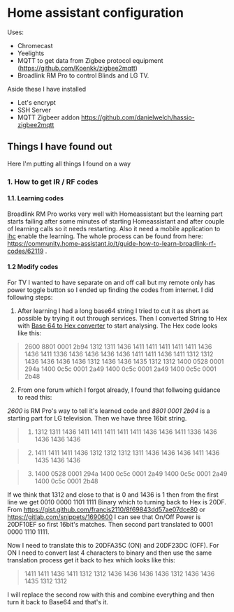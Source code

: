 # Home assistant configuration

Uses:

- Chromecast
- Yeelights
- MQTT to get data from Zigbee protocol equipment (https://github.com/Koenkk/zigbee2mqtt)
- Broadlink RM Pro to control Blinds and LG TV.

Aside these I have installed

- Let's encrypt
- SSH Server
- MQTT Zigbeer addon https://github.com/danielwelch/hassio-zigbee2mqtt



## Things I have found out

Here I'm putting all things I found on a way

### 1. How to get IR / RF codes 

#### 1.1. Learning codes
Broadlink RM Pro works very well with Homeassistant but the learning part starts failing after some minutes of starting Homeassistant and after couple of learning calls so it needs restarting. Also it need a mobile application to [ihc](https://play.google.com/store/apps/details?id=cn.com.broadlink.econtrol.plus&hl=en) enable the learning. The whole process can be found from here: https://community.home-assistant.io/t/guide-how-to-learn-broadlink-rf-codes/62119 .

#### 1.2 Modify codes

For TV I wanted to have separate on and off call but my remote only has power toggle button so I ended up finding the codes from internet. I did following steps:

1. After learning I had a long base64 string I tried to cut it as short as possible by trying it out through services. Then I
converted String to Hex with [Base 64 to Hex converter](https://cryptii.com/pipes/base64-to-hex) to start analysing. The Hex code looks like this:

> 2600 8801 0001 2b94 1312 1311 1436 1411 1411 1411 1411 1411 1436 1436 1411 1336 1436 1436 1436 1436 1411 1411 1436 1411 1312 
> 1312 1436 1436 1436 1436 1312 1436 1436 1435 1312 1312 1400 0528 0001 294a 1400 0c5c 0001 2a49 1400 0c5c 0001 2a49 1400 0c5c 
> 0001 2b48

2. From one forum which I forgot already, I found that follwoing guidance to read this:

*2600* is RM Pro's way to tell it's learned code and *8801 0001 2b94* is a starting part for LG television. Then we have three 16bit string. 

> 1. 1312 1311 1436 1411 1411 1411 1411 1411 1436 1436 1411 1336 1436 1436 1436 1436

> 2. 1411 1411 1411 1436 1312 1312 1312 1311 1436 1436 1436 1411 1436 1435 1436 1436

> 3. 1400 0528 0001 294a 1400 0c5c 0001 2a49 1400 0c5c 0001 2a49 1400 0c5c 0001 2b48

If we think that 1312 and close to that is 0 and 1436 is 1 then from the first line we get 0010 0000 1101 1111 Binary which to turning back to Hex is 20DF. From https://gist.github.com/francis2110/8f69843dd57ae07dce80 or https://gitlab.com/snippets/1690600
I can see that On/Off Power is 20DF10EF so first 16bit's matches. Then second part translated to 0001 0000 1110 1111.

Now I need to translate this to 20DFA35C (ON) and 20DF23DC (OFF). For ON I need to convert last 4 characters to binary and then use the same translation process get it back to hex which looks like this:

> 1411 1411 1436 1411 1312 1312 1436 1436 1436 1436 1312 1436 1436 1435 1312 1312

I will replace the second row with this and combine everything and then turn it back to Base64 and that's it.

